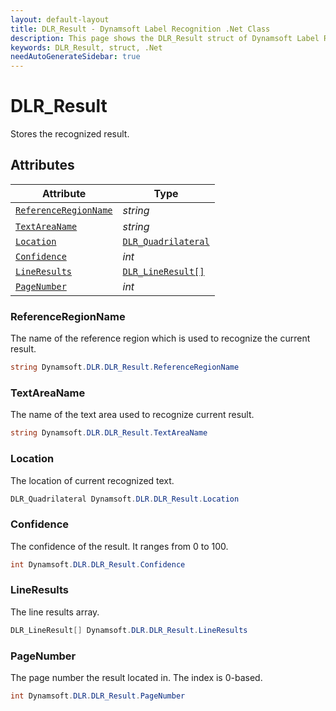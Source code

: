 ```yaml
---
layout: default-layout
title: DLR_Result - Dynamsoft Label Recognition .Net Class
description: This page shows the DLR_Result struct of Dynamsoft Label Recognition for .Net Language.
keywords: DLR_Result, struct, .Net
needAutoGenerateSidebar: true
---
```



# DLR_Result
Stores the recognized result.

  

## Attributes
  
| Attribute | Type |
|---------- | ---- |
| [`ReferenceRegionName`](#referenceregionname) | *string* |
| [`TextAreaName`](#textareaname) | *string* |
| [`Location`](#location) | [`DLR_Quadrilateral`](dlr-quadrilateral.md) |
| [`Confidence`](#confidence) | *int* |
| [`LineResults`](#lineresults) | [`DLR_LineResult[]`](dlr-line-result.md) |
| [`PageNumber`](#pagenumber) | *int* |


### ReferenceRegionName
The name of the reference region which is used to recognize the current result.
```csharp
string Dynamsoft.DLR.DLR_Result.ReferenceRegionName
```

### TextAreaName
The name of the text area used to recognize current result.
```csharp
string Dynamsoft.DLR.DLR_Result.TextAreaName
```

### Location
The location of current recognized text.
```csharp
DLR_Quadrilateral Dynamsoft.DLR.DLR_Result.Location
```


### Confidence
The confidence of the result. It ranges from 0 to 100.
```csharp
int Dynamsoft.DLR.DLR_Result.Confidence
```


### LineResults
The line results array.
```csharp
DLR_LineResult[] Dynamsoft.DLR.DLR_Result.LineResults
```

### PageNumber
The page number the result located in. The index is 0-based.
```csharp
int Dynamsoft.DLR.DLR_Result.PageNumber
```
